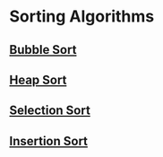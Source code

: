 # Sorting Algorithms
## [Bubble Sort](README_Bubblesort.md)
## [Heap Sort](README_Heapsort.md)
## [Selection Sort](README_SelectionSort.md)
## [Insertion Sort](README_InsertionSort)